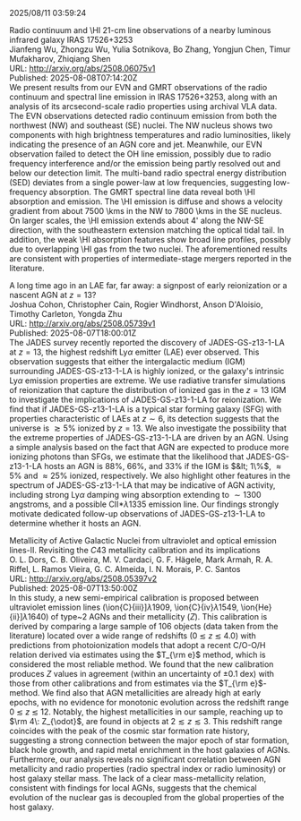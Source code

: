 2025/08/11 03:59:24  

Radio continuum and \HI 21-cm line observations of a nearby luminous
  infrared galaxy IRAS 17526+3253  
Jianfeng Wu, Zhongzu Wu, Yulia Sotnikova, Bo Zhang, Yongjun Chen, Timur Mufakharov, Zhiqiang Shen  
URL: http://arxiv.org/abs/2508.06075v1  
Published: 2025-08-08T07:14:20Z  
  We present results from our EVN and GMRT observations of the radio continuum and spectral line emission in IRAS 17526+3253, along with an analysis of its arcsecond-scale radio properties using archival VLA data. The EVN observations detected radio continuum emission from both the northwest (NW) and southeast (SE) nuclei. The NW nucleus shows two components with high brightness temperatures and radio luminosities, likely indicating the presence of an AGN core and jet. Meanwhile, our EVN observation failed to detect the OH line emission, possibly due to radio frequency interference and/or the emission being partly resolved out and below our detection limit. The multi-band radio spectral energy distribution (SED) deviates from a single power-law at low frequencies, suggesting low-frequency absorption. The GMRT spectral line data reveal both \HI absorption and emission. The \HI emission is diffuse and shows a velocity gradient from about 7500 \kms in the NW to 7800 \kms in the SE nucleus. On larger scales, the \HI emission extends about 4' along the NW-SE direction, with the southeastern extension matching the optical tidal tail. In addition, the weak \HI absorption features show broad line profiles, possibly due to overlapping \HI gas from the two nuclei. The aforementioned results are consistent with properties of intermediate-stage mergers reported in the literature.   

A long time ago in an LAE far, far away: a signpost of early
  reionization or a nascent AGN at $z=13$?  
Joshua Cohon, Christopher Cain, Rogier Windhorst, Anson D'Aloisio, Timothy Carleton, Yongda Zhu  
URL: http://arxiv.org/abs/2508.05739v1  
Published: 2025-08-07T18:00:01Z  
  The JADES survey recently reported the discovery of JADES-GS-z13-1-LA at $z = 13$, the highest redshift Ly$\alpha$ emitter (LAE) ever observed. This observation suggests that either the intergalactic medium (IGM) surrounding JADES-GS-z13-1-LA is highly ionized, or the galaxy's intrinsic Ly$\alpha$ emission properties are extreme. We use radiative transfer simulations of reionization that capture the distribution of ionized gas in the $z = 13$ IGM to investigate the implications of JADES-GS-z13-1-LA for reionization. We find that if JADES-GS-z13-1-LA is a typical star forming galaxy (SFG) with properties characteristic of LAEs at $z \sim 6$, its detection suggests that the universe is $\gtrsim 5\%$ ionized by $z = 13$. We also investigate the possibility that the extreme properties of JADES-GS-z13-1-LA are driven by an AGN. Using a simple analysis based on the fact that AGN are expected to produce more ionizing photons than SFGs, we estimate that the likelihood that JADES-GS-z13-1-LA hosts an AGN is $88\%$, $66\%$, and $33\%$ if the IGM is $&lt; 1\%$, $\approx 5\%$ and $\approx 25\%$ ionized, respectively. We also highlight other features in the spectrum of JADES-GS-z13-1-LA that may be indicative of AGN activity, including strong Ly$\alpha$ damping wing absorption extending to $\sim 1300$ angstroms, and a possible CII*$\lambda1335$ emission line. Our findings strongly motivate dedicated follow-up observations of JADES-GS-z13-1-LA to determine whether it hosts an AGN.   

Metallicity of Active Galactic Nuclei from ultraviolet and optical
  emission lines-II. Revisiting the $C43$ metallicity calibration and its
  implications  
O. L. Dors, C. B. Oliveira, M. V. Cardaci, G. F. Hägele, Mark Armah, R. A. Riffel, L. Ramos Vieira, G. C. Almeida, I. N. Morais, P. C. Santos  
URL: http://arxiv.org/abs/2508.05397v2  
Published: 2025-08-07T13:50:00Z  
  In this study, a new semi-empirical calibration is proposed between ultraviolet emission lines (\ion{C}{iii}]$\lambda1909$, \ion{C}{iv}$\lambda1549$, \ion{He}{ii}]$\lambda1640$) of type~2 AGNs and their metallicity ($Z$). This calibration is derived by comparing a large sample of 106 objects (data taken from the literature) located over a wide range of redshifts ($0 \: \lesssim \: z \: \lesssim \: 4.0$) with predictions from photoionization models that adopt a recent C/O-O/H relation derived via estimates using the $T_{\rm e}$ method, which is considered the most reliable method. We found that the new calibration produces $Z$ values in agreement (within an uncertainty of $\pm 0.1$ dex) with those from other calibrations and from estimates via the $T_{\rm e}$-method. We find also that AGN metallicities are already high at early epochs, with no evidence for monotonic evolution across the redshift range $0 \: \lesssim \: z \: \lesssim \: 12$. Notably, the highest metallicities in our sample, reaching up to $\rm 4\: Z_{\odot}$, are found in objects at $2 \lesssim z \lesssim 3$. This redshift range coincides with the peak of the cosmic star formation rate history, suggesting a strong connection between the major epoch of star formation, black hole growth, and rapid metal enrichment in the host galaxies of AGNs. Furthermore, our analysis reveals no significant correlation between AGN metallicity and radio properties (radio spectral index or radio luminosity) or host galaxy stellar mass. The lack of a clear mass-metallicity relation, consistent with findings for local AGNs, suggests that the chemical evolution of the nuclear gas is decoupled from the global properties of the host galaxy.   

